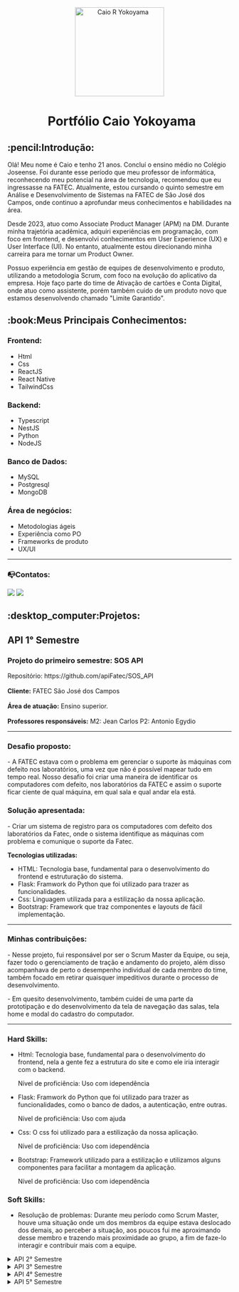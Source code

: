 <div align="center">
  <img src="https://github.com/user-attachments/assets/1bf91e55-792b-4626-ba42-067b8efedbe7" alt="Caio R Yokoyama" width="200" height="200">
  <h1 style="margin-left: 10px;">Portfólio Caio Yokoyama</h1>
</div>

<h2> :pencil:Introdução:</h2>
<p>Olá! Meu nome é Caio e tenho 21 anos. Concluí o ensino médio no Colégio Joseense. Foi durante esse período que meu professor de informática, reconhecendo meu potencial na área de tecnologia, recomendou que eu ingressasse na FATEC. Atualmente, estou cursando o quinto semestre em Análise e Desenvolvimento de Sistemas na FATEC de São José dos Campos, onde continuo a aprofundar meus conhecimentos e habilidades na área.</p>
<p>Desde 2023, atuo como Associate Product Manager (APM) na DM. Durante minha trajetória acadêmica, adquiri experiências em programação, com foco em frontend, e desenvolvi conhecimentos em User Experience (UX) e User Interface (UI). No entanto, atualmente estou direcionando minha carreira para me tornar um Product Owner.</p>
<p>Possuo experiência em gestão de equipes de desenvolvimento e produto, utilizando a metodologia Scrum, com foco na evolução do aplicativo da empresa. Hoje faço parte do time de Ativação de cartões e Conta Digital, onde atuo como assistente, porém também cuido de um produto novo que estamos desenvolvendo chamado "Limite Garantido".</p>

<h2> :book:Meus Principais Conhecimentos:</h2>

<h3>Frontend:</h3>
<ul>
  <li>Html</li>
  <li>Css</li>
  <li>ReactJS</li>
  <li>React Native</li>
  <li>TailwindCss</li>
</ul>
<h3>Backend:</h3>
<ul>
  <li>Typescript</li>
  <li>NestJS</li>
  <li>Python</li>
  <li>NodeJS</li>
</ul>
<h3>Banco de Dados:</h3>
<ul>
  <li>MySQL</li>
  <li>Postgresql</li>
  <li>MongoDB</li>
</ul>
<h3>Área de negócios:</h3>
<ul>
  <li>Metodologias ágeis</li>
  <li>Experiência como PO</li>
  <li>Frameworks de produto</li>
  <li>UX/UI</li>
</ul>

---

### :mailbox_with_no_mail:Contatos:
<a href = "mailto:caio.rodriguesyokoyama@gmail.com"><img src="https://img.shields.io/badge/Gmail-D14836?style=for-the-badge&logo=gmail&logoColor=white" target="_blank"></a>
  <a href="https://linkedin.com/in/caioyokoyama" target="_blank"><img src="https://img.shields.io/badge/-LinkedIn-%230077B5?style=for-the-badge&logo=linkedin&logoColor=white" target="_blank"></a>

<h2> :desktop_computer:Projetos:</h2>

<h2>API 1° Semestre</h2>
<h3>Projeto do primeiro semestre: SOS API</h3>
Repositório: https://github.com/apiFatec/SOS_API
<br></br>
<strong>Cliente:</strong> FATEC São José dos Campos
<br></br>
<strong>Área de atuação:</strong> Ensino superior.
<br></br>
<strong>Professores responsáveis:</strong> M2: Jean Carlos P2: Antonio Egydio
<hr>
<h3> Desafio proposto: </h3> 
<p>- A FATEC estava com o problema em gerenciar o suporte às máquinas com defeito nos laboratórios, uma vez que não é possível mapear tudo em tempo real. Nosso desafio foi criar uma maneira de identificar os computadores com defeito, nos laboratórios da FATEC e assim o suporte ficar ciente de qual máquina, em qual sala e qual andar ela está.</p>

<h3>Solução apresentada:</h3>
<p>- Criar um sistema de registro para os computadores com defeito dos laboratórios da Fatec, onde o sistema identifique as máquinas com problema e comunique o suporte da Fatec.</p>

 **Tecnologias utilizadas:**

  * HTML: Tecnologia base, fundamental para o desenvolvimento do frontend e estruturação do sistema.
  * Flask: Framwork do Python que foi utilizado para trazer as funcionalidades.
  * Css: Linguagem utilizada para a estilização da nossa aplicação.
  * Bootstrap: Framework que traz componentes e layouts de fácil implementação.

<hr>
<h3>Minhas contribuições:</h3>
<p>- Nesse projeto, fui responsável por ser o Scrum Master da Equipe, ou seja, fazer todo o gerenciamento de tração e andamento do projeto, além disso acompanhava de perto o desempenho individual de cada membro do time, também focado em retirar quaisquer impeditivos durante o processo de desenvolvimento.</p>
<p>- Em quesito desenvolvimento, também cuidei de uma parte da prototipação e do desenvolvimento da tela de navegação das salas, tela home e modal do cadastro do computador.</p>
<hr>
<h3>Hard Skills:</h3>
<ul>
  <li>Html: Tecnologia base, fundamental para o desenvolvimento do frontend, nela a gente fez a estrutura do site e como ele iria interagir com o backend.</li>
  <p>Nível de proficiência: Uso com idependência</p>
  <li>Flask: Framwork do Python que foi utilizado para trazer as funcionalidades, como o banco de dados, a autenticação, entre outras. </li>
  <p>Nível de proficiência: Uso com ajuda</p>
  <li>Css: O css foi utilizado para a estilização da nossa aplicação.</li>
  <p>Nível de proficiência: Uso com idependência</p>
  <li>Bootstrap: Framework utilizado para a estilização e utilizamos alguns componentes para facilitar a montagem da aplicação.</li>
  <p>Nível de proficiência: Uso com idependência</p>
</ul>
<h3>Soft Skills:</h3>
<ul>
  <li>Resolução de problemas: Durante meu período como Scrum Master, houve uma situação onde um dos membros da equipe estava deslocado dos demais, ao perceber a situação, aos poucos fui me aproximando desse membro e trazendo mais proximidade ao grupo, a fim de faze-lo interagir e contribuir mais com a equipe.</li>
</ul>


<details>
<summary>API 2° Semestre</summary>
<h3>Projeto do segundo semestre: API 2</h3>
Repositório: https://github.com/apiFatec/API-2-Semestre-Bertoti
<br></br>
<strong>Cliente:</strong> FATEC São José dos Campos
<br></br>
<strong>Área de atuação:</strong> Ensino superior.
<br></br>
<strong>Professores responsáveis:</strong> M2: Cláudio Etelvino P2: Giuliano Bertoti
<hr>
<h3> Desafio proposto: </h3> 
<p>- Nessa API o cliente tinha um problema de gestão de notas dos alunos, onde o professor precisava fazer tudo de forma manual, a coleta das notas, o envio das atividades, entre outros. O desafio proposto foi a criação de um sistema java desktop, cujo propósito é facilitar o controle de rendimento do corpo discente de um colégio.</p>

<h3>Solução apresentada:</h3>
<p>- Sabe-se que o controle de rendimento de qualquer objeto é uma tarefa complexa. Sob essa ótica, propomos a criação de uma aplicação de fácil consulta, intuitiva e efetiva. À vista disso, o projeto abriga um sistema de navegação lateral, dashboard, gerenciamento de notas, atividades e alunos da instituição.
</p>

 **Tecnologias utilizadas:**

  * Java: Tecnologia base, traz a lógica de todo nosso projeto.
  * JavaFX: Framework do Java que trabalha com as interfaces.
  * MySQL: Banco de dados, para o armazenamento de informações.
<hr>
<h3>Minhas contribuições:</h3>
<p>- Nesse projeto, fui responsável por ser o Product Owner, ou seja, estava responsável pela definição dos requisitos do produto, também nos pontos de alinhamento com o cliente.</p>
<p>- Em quesito desenvolvimento, também cuidei da parte da prototipação do projeto e de alguns componentes do front, como a sidebar da aplicação e a tela de calendário. </p>
<hr>
<h3>Hard Skills:</h3>
<ul>
  <li>Java: Tecnologia base, realizando toda a lógica de nosso projeto.</li>
  <p>Nível de proficiência: Uso com ajuda.</p>
  <li>JavaFX: Framwork do Java, utilizado para fazer as interfaces da aplicação Desktop. </li>
  <p>Nível de proficiência: Uso com ajuda.</p>
  <li>MySQL: O MYSQL foi nosso banco de dados utilizado no proejeto, para armazenamento de dados.</li>
  <p>Nível de proficiência: Uso com ajuda.</p>
</ul>
<h3>Soft Skills:</h3>
<ul>
  <li>Criatividade e inovação: Nessa API todos do grupo estavam com muita dificuldade de pensar como seria um frontend em Java, fui responsável pelo processo criativo do protótipo e trouxe um ar de modernidade para nossa aplicação, mesmo com poucos recursos para tal.</li>
</ul>
</details>

<details>
<summary>API 3° Semestre</summary>
<h3>Projeto do terceiro semestre: API 3 - Ionic Health</h3>
Repositório: https://github.com/apiFatec/API-3-Semestre-Ionic
<br></br>
<strong>Cliente:</strong> Ionic Health
<br></br>
<strong>Área de atuação:</strong> A Ionic Health é uma empresa de tecnologia em saúde especializada em inovação e transformação da medicina diagnóstica.
<br></br>
<strong>Professores responsáveis:</strong> M2: Cláudio Etelvino P2: Fernando Masanori
<hr>
<h3> Desafio proposto: </h3> 
<p>- Nesse semestre a empresa parceira Ionic Health chegou com um problema de gerenciamento e mapeamento de irregularidades em detrimento dos processos regulatórios da empresa. Dito isso, o API do terceiro semestre do curso de Análise e Desenvolvimento de Sistemas se dedica à construção de uma sofisticada plataforma web que permitirá à Ionic Health gerenciar, monitorar e documentar meticulosamente cada etapa de seus processos regulatórios essenciais.</p>

<h3>Solução apresentada:</h3>
<p>- Desenvolver uma interface de usuário intuitiva e amigável para permitir que os usuários naveguem facilmente pela plataforma e acessem informações relevantes. Implementar um design responsivo para garantir que a plataforma seja acessível em diferentes dispositivos (desktop, tablet, smartphone).

</p>

  **Tecnologias utilizadas:**
  
  * TypeScript: Linguagem utilizada para adicionar tipagem estática ao JavaScript, garantindo maior segurança e organização no código.
  * PostgreSQL: Banco de dados relacional para armazenar as informações dos processos e tarefas.
  * NodeJS: Framework que permite que você execute código JavaScript fora do navegador.
  * Tailwind: Biblioteca de estilos utilizada para agilizar a construção de componentes visuais e garantir uma interface moderna e responsiva.
<hr>
<h3>Minhas contribuições:</h3>
<p>- Nesse projeto, fui desenvolvedor frontend durante toda o projeto.</p>
<p>- Em quesito desenvolvimento, fui responsável pela criação do Wireframe do produto, além disso, realizei diversas tarefas relacionadas ao frontend, como a criação da tela home.</p>
<hr>
<h3>Hard Skills:</h3>
<ul>
  <li>TypeScript: Tecnologia base, realizando toda a lógica de nosso projeto.</li>
  <p>Nível de proficiência: Uso com independência.</p>
  <li>NodeJS: plataforma que permite que você execute código JavaScript fora do navegador, em um servidor.</li>
  <p>Nível de proficiência: Uso com ajuda.</p>
  <li>Tailwind: Framwork, utilizado para auxiliar na estilização do front, facilitando a declaração de estilos nos componentes.</li>
  <p>Nível de proficiência: Uso com independência.</p>
  <li>PostgreSQL: O PostgreSQL foi nosso banco de dados utilizado no proejeto, para armazenamento de dados.</li>
  <p>Nível de proficiência: Uso com ajuda.</p>
</ul>
<h3>Soft Skills:</h3>
<ul>
  <li> Ética e integridade: Durante essa API também houve um pequeno problema onde um membro do grupo estava com baixo rendimento, a todo momento tentei apoia-lo para que ele pudesse realizar suas tarefas, mas chegou a um ponto onde decidimos demiti-lo do grupo.</li>
</ul>
</details>

<details>
<summary>API 4° Semestre</summary>
<h3>Projeto do terceiro semestre: API 4 - SIATT</h3>
Repositório: https://github.com/MirageGroup/API_MirageGroup_4sem
<br></br>
<strong>Cliente:</strong> SIATT
<br></br>
<strong>Área de atuação:</strong> A SIATT (Sistemas Integrados de Alto Teor Tecnológico) atua no setor de defesa e aeroespacial, com foco no desenvolvimento e fabricação de armamentos inteligentes e sistemas de alta tecnologia.
<br></br>
<strong>Professores responsáveis:</strong> M2: Fabiano Sabha P2: Juliana Pasquini
<hr>
<h3> Desafio proposto: </h3> 
<p>- A empresa SIATT estava com uma grande dificuldade de gerencias as agendas e registros das mesmas, eles não conseguiam encontrar uma forma fácil de acelerar o processo de marcar reuniões e formalizar ATAs. Visto isso, o desafio proposto envolve o desenvolvimento de um portal capaz de centralizar informações de diferentes fontes a fim de manter um banco de dados atualizado capaz de agendar reuniões de diferentes categorias e em diferentes níveis de permissão, automatizando o processo e reduzindo o tempo gasto na atividade, tanto durante o agendamento quanto durante a preparação da reunião, apresentando inclusive um formulário pré-preenchido para as atas.</p>

<h3>Solução apresentada:</h3>
<p>- Criamos uma plataforma que simplifica o agendamento e a gestão de reuniões, permitindo a integração com o Zoom e o controle de pautas e permissões dos usuários, tudo isso em uma interface intuitiva e integrada.</p>

  **Tecnologias utilizadas:**
  
  * TypeScript: Linguagem utilizada para adicionar tipagem estática ao JavaScript, garantindo maior segurança e organização no código.
  * MYSQL: Banco de dados relacional para armazenar as informações do projeto.
  * NodeJS: Framework que permite que você execute código JavaScript fora do navegador.
  * React JS: Biblioteca que realiza as interfaces para os usuários.
  * API do Zoom: API da plataforma Zoom, para realização das reuniões integradas ao software.

<hr>
<h3>Minhas contribuições:</h3>
<p>- Nesse projeto, fui desenvolvedor fullstack durante toda o projeto.</p>
<p>- Em quesito desenvolvimento, fui responsável pela integração da API do Zoom, para realização de reuniões dentro da nossa plataforma, além disso fui responsável por diversas telas do frontend.</p>
<hr>
<h3>Hard Skills:</h3>
<ul>
  <li>TypeScript: Tecnologia base, realizando toda a lógica de nosso projeto.</li>
  <p>Nível de proficiência: Uso com independência.</p>
  <li>NodeJS: plataforma que permite que você execute código JavaScript fora do navegador, em um servidor.</li>
  <p>Nível de proficiência: Uso com ajuda.</p>
  <li>React JS: Biblioteca do JavaScript, para realização de interfaces para os usuários.</li>
  <p>Nível de proficiência: Uso com independência.</p>
  <li>MYSQL: O MYSQL foi nosso banco de dados utilizado no proejeto, para armazenamento de dados.</li>
  <p>Nível de proficiência: Uso com ajuda.</p>
  <li>API do Zoom: API utilizada para realizar as reuniões diretamente de nossa plataforma.</li>
  <p>Nível de proficiência: Uso com independência.</p>
</ul>
<h3>Soft Skills:</h3>
<ul>
  <li>Adaptabilidade: Nessa API, nosso grupo se desfez devido ao número reduzido de membros no semestre, já que muitos saíram do curso. Tivemos que mudar de grupo no meio do semestre e, consequentemente, me adaptar a novos membros e a uma nova dinâmica de desenvolvimento. Apesar disso, me saí muito bem com o novo time e as entregas.</li>
</ul>
</details>

<details>
<summary>API 5° Semestre</summary>
<h3>Projeto do quinto semestre: Clima Monitor</h3>
Repositório: https://github.com/MirageGroup/API_MirageGroup_5_Semestre
<br></br>
<strong>Cliente:</strong> Kersys
<br></br>
<strong>Área de atuação:</strong>A Kersys é especializada em soluções tecnológicas para o setor florestal, oferecendo ferramentas que facilitam o planejamento, controle e gestão de processos florestais e agrícolas.
<br></br>
<strong>Professores responsáveis:</strong> M2: Jean Carlos P2: Gerson da Penha
<hr>
<h3> Desafio proposto: </h3> 
<p>- A problemática apresentada para os alunos, foi que os clientes da Kersys, na sua maioria cultivadores, não tinham uma forma de acompanhar as suas plantações, entender se o clima estaria favorável para aquela localidade, tanto no dia atual, quanto no histórico geral. O nosso desafio foi desenvolver um aplicativo para auxiliar os produtores rurais a acompanhar o histórico das variações das informações climáticas de uma determinada lavoura, ponto. O aplicativo deve permitir aos usuários cadastrar seus pontos, e acompanhar via gráficos a variação da pluviometria e da temperatura a partir de uma data informada, até a data atual.</p>

<h3>Solução apresentada:</h3>
<p>- Como solução, desenvolvemos um aplicativo que permite os usuários a monitorarem localizações específicas cadastradas dentro do próprio aplicativo, nele o usuário pode acompanhar a temperatura atual, todo histórico de variações climáticas e também definir pontos de alertar, a depender da pluviometria e temperatura.
</p>

 **Tecnologias utilizadas:**
  
  * TypeScript: Linguagem utilizada para adicionar tipagem estática ao JavaScript, garantindo maior segurança e organização no código.
  * MYSQL: Banco de dados relacional para armazenar as informações do projeto.
  * NodeJS: Framework que permite que você execute código JavaScript fora do navegador.
  * React Native: Biblioteca que realiza a renderização do app mobile multiplataforma para os usuários.

<hr>
<h3>Minhas contribuições:</h3>
<p>- Nesse projeto, fui responsável pelo frontend do projeto, ou seja, estava responsável pela estruturação das telas e integração com as rotas do backend.</p>
<p>- Em quesito desenvolvimento, fui responsável pela integração com a API Open-meteo, que busca todos os dados a partir das coordenadas passadas pelo usuário, além disso fiquei responsável pelo Login do usuário, tela home e mapa interativo, que o cliente pode selecionar uma coordenada diretamente no mapa.</p>
<hr>
<h3>Hard Skills:</h3>
<ul>
  <li>React Native: Framework base do projeto, responsável pela renderização do aplicativo mobile, tanto em Android quanto IOS.</li>
  <p>Nível de proficiência: Uso com independência.</p>
  <li>TypeScript: Tecnologia base, realizando toda a lógica de nosso projeto.</li>
  <p>Nível de proficiência: Uso com independência.</p>
  <li>NodeJS: plataforma que permite que você execute código JavaScript fora do navegador, em um servidor.</li>
  <p>Nível de proficiência: Uso com ajuda.</p>
  <li>MySQL: O MYSQL foi nosso banco de dados utilizado no proejeto, para armazenamento de dados.</li>
  <p>Nível de proficiência: Uso com ajuda.</p>
</ul>
<h3>Soft Skills:</h3>
<ul>
  <li>Proatividade: Nessa API eu fiz a parte da integração com a Open-Meteo, que trazia os dados climáticos e também o mapa interativo, ambas tarefas que ninguém estava confiante para realizar, fui proativo em puxar as tasks e finaliza-las com sucesso.</li>
</ul>
</details>

